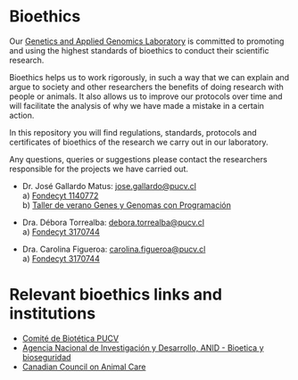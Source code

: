 # Bioethics

Our [Genetics and Applied Genomics Laboratory](https://genomics.pucv.cl/) is committed to promoting and using the highest standards of bioethics to conduct their scientific research. 

Bioethics helps us to work rigorously, in such a way that we can explain and argue to society and other researchers the benefits of doing research with people or animals. It also allows us to improve our protocols over time and will facilitate the analysis of why we have made a mistake in a certain action.

In this repository you will find regulations, standards, protocols and certificates of bioethics of the research we carry out in our laboratory.

Any questions, queries or suggestions please contact the researchers responsible for the projects we have carried out.

- Dr. José Gallardo Matus: jose.gallardo@pucv.cl  
  a) [Fondecyt 1140772](https://github.com/GenomicsLaboratory/Bioethics/tree/main/Fondecyt_1140772)  
  b) [Taller de verano Genes y Genomas con Programación](https://github.com/GenomicsLaboratory/Bioethics/tree/main/PUCV_Taller_Genes_Genomas_2022)
  
- Dra. Débora Torrealba: debora.torrealba@pucv.cl  
  a) [Fondecyt 3170744](https://github.com/GenomicsLaboratory/Bioethics/tree/main/Fondecyt_3210502)  

- Dra. Carolina Figueroa: carolina.figueroa@pucv.cl  
  a) [Fondecyt 3170744](https://github.com/GenomicsLaboratory/Bioethics/tree/main/Fondecyt_3170744)  


# Relevant bioethics links and institutions

- [Comité de Biotética PUCV](https://www.pucv.cl/uuaa/vriea/noticias/comite-de-bioetica-y-bioseguridad-pucv)
- [Agencia Nacional de Investigación y Desarrollo, ANID - Bioetica y bioseguridad](https://www.anid.cl/ejes-estrategicos/investigacion-aplicada/bioetica-y-bioseguridad/)
- [Canadian Council on Animal Care](https://ccac.ca/)


